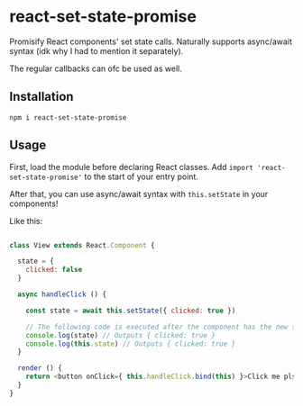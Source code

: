 # react-set-state-promise

Promisify React components' set state calls.
Naturally supports async/await syntax (idk why I had to mention it separately).

The regular callbacks can ofc be used as well.

## Installation

`npm i react-set-state-promise`

## Usage

First, load the module before declaring React classes.
Add `import 'react-set-state-promise'` to the start of your entry point.

After that, you can use async/await syntax with `this.setState` in your components!

Like this:

```js

class View extends React.Component {

  state = {
    clicked: false
  }

  async handleClick () {

    const state = await this.setState({ clicked: true })

    // The following code is executed after the component has the new state.
    console.log(state) // Outputs { clicked: true }
    console.log(this.state) // Outputs { clicked: true }
  }

  render () {
    return <button onClick={ this.handleClick.bind(this) }>Click me pls</button>
  }
}

```
